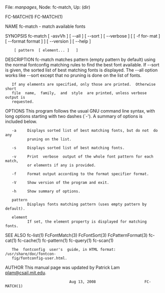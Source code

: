 File: *manpages*,  Node: fc-match,  Up: (dir)

FC-MATCH(1)                                                        FC-MATCH(1)



NAME
       fc-match - match available fonts

SYNOPSIS
       fc-match [ -asvVh ]  [ --all ]  [ --sort ]  [ --verbose ]  [  [ -f for‐
       mat ]  [ --format format ]  ]  [ --version ]  [ --help ]

        [ pattern  [ element... ]   ]

DESCRIPTION
       fc-match matches pattern (empty pattern by default)  using  the  normal
       fontconfig matching rules to find the best font available. If --sort is
       given, the sorted list of best matching fonts is displayed.  The  --all
       option  works like --sort except that no pruning is done on the list of
       fonts.

       If any elements are specified, only those are printed.  Otherwise short
       file  name,  family,  and  style  are printed, unless verbose output is
       requested.

OPTIONS
       This program follows the usual  GNU  command  line  syntax,  with  long
       options  starting  with  two  dashes  (`-').  A  summary  of options is
       included below.

       -a     Displays sorted list of best matching fonts, but do not  do  any
              pruning on the list.

       -s     Displays sorted list of best matching fonts.

       -v     Print  verbose  output of the whole font pattern for each match,
              or elements if any is provided.

       -f     Format output according to the format specifier format.

       -V     Show version of the program and exit.

       -h     Show summary of options.

       pattern
              Displays fonts matching pattern (uses empty pattern by default).

       element
              If set, the element property is displayed for matching fonts.

SEE ALSO
       fc-list(1) FcFontMatch(3)  FcFontSort(3)  FcPatternFormat(3)  fc-cat(1)
       fc-cache(1) fc-pattern(1) fc-query(1) fc-scan(1)

       The  fontconfig  user's  guide, in HTML format: /usr/share/doc/fontcon‐
       fig/fontconfig-user.html.

AUTHOR
       This manual page was updated by Patrick Lam <plam@csail.mit.edu>.



                                 Aug 13, 2008                      FC-MATCH(1)

